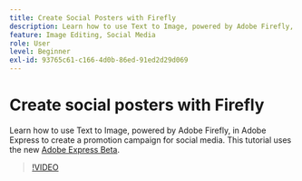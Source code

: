 ```yaml
---
title: Create Social Posters with Firefly
description: Learn how to use Text to Image, powered by Adobe Firefly, to create a promotion campaign for social media
feature: Image Editing, Social Media
role: User
level: Beginner
exl-id: 93765c61-c166-4d0b-86ed-91ed2d29d069
---
```

# Create social posters with Firefly

Learn how to use Text to Image, powered by Adobe Firefly, in Adobe Express to create a promotion campaign for social media. This tutorial uses the new [Adobe Express Beta](https://www.adobe.com/express/).

>[!VIDEO](https://video.tv.adobe.com/v/3420533?quality=12&learn=on&hidetitle=true)
